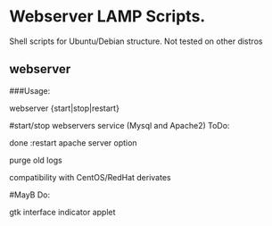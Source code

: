 # Webserver LAMP Scripts.

Shell scripts for Ubuntu/Debian structure. Not tested on other distros

## webserver
###Usage:

webserver {start|stop|restart}



#start/stop webservers service (Mysql and Apache2) ToDo:

 done :restart apache server option

 purge old logs

 compatibility with CentOS/RedHat derivates

#MayB Do:

 gtk interface
 indicator applet

